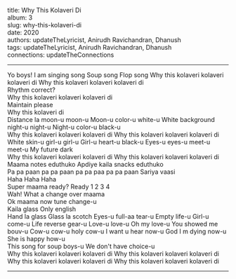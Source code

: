 title: Why This Kolaveri Di  
album: 3  
slug: why-this-kolaveri-di  
date: 2020  
authors: updateTheLyricist, Anirudh Ravichandran, Dhanush  
tags: updateTheLyricist, Anirudh Ravichandran, Dhanush  
connections: updateTheConnections  

------------

Yo boys! I am singing song Soup song Flop song Why this kolaveri kolaveri kolaveri di Why this kolaveri kolaveri kolaveri di  
Rhythm correct?  
Why this kolaveri kolaveri kolaveri di  
Maintain please  
Why this kolaveri   di  
Distance la moon-u moon-u Moon-u color-u white-u White background night-u night-u Night-u color-u black-u  
Why this kolaveri kolaveri kolaveri di Why this kolaveri kolaveri kolaveri di  
White skin-u girl-u girl-u Girl-u heart-u black-u Eyes-u eyes-u meet-u meet-u My future dark  
Why this kolaveri kolaveri kolaveri di Why this kolaveri kolaveri kolaveri di  
Maama notes eduthuko Apdiye kaila snacks eduthuko  
Pa pa paan pa pa paan pa pa paa pa pa paan Sariya vaasi  
Haha Haha Haha  
Super maama ready? Ready 1 2 3 4  
Wah! What a change over maama  
Ok maama now tune change-u  
Kaila glass Only english  
Hand la glass Glass la scotch Eyes-u full-aa tear-u Empty life-u Girl-u come-u Life reverse gear-u Love-u love-u Oh my love-u You showed me bouv-u Cow-u cow-u holy cow-u I want u hear now-u God I m dying now-u She is happy how-u  
This song for soup boys-u We don't have choice-u  
Why this kolaveri kolaveri kolaveri di Why this kolaveri kolaveri kolaveri di Why this kolaveri kolaveri kolaveri di Why this kolaveri kolaveri kolaveri di  


------------
